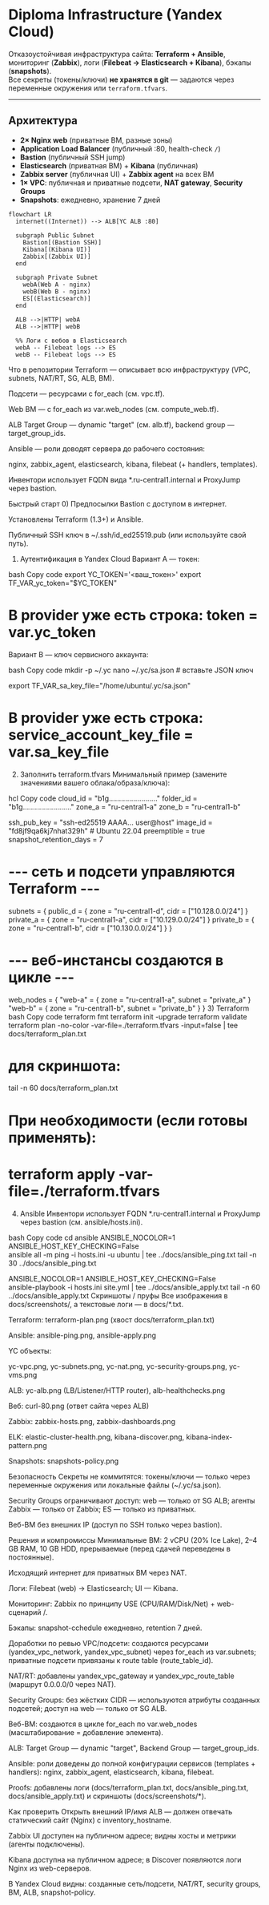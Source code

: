 # Diploma Infrastructure (Yandex Cloud)

Отказоустойчивая инфраструктура сайта: **Terraform + Ansible**, мониторинг (**Zabbix**), логи (**Filebeat → Elasticsearch + Kibana**), бэкапы (**snapshots**).  
Все секреты (токены/ключи) **не хранятся в git** — задаются через переменные окружения или `terraform.tfvars`.

---

## Архитектура

- **2× Nginx web** (приватные ВМ, разные зоны)
- **Application Load Balancer** (публичный :80, health-check `/`)
- **Bastion** (публичный SSH jump)
- **Elasticsearch** (приватная ВМ) + **Kibana** (публичная)
- **Zabbix server** (публичная UI) + **Zabbix agent** на всех ВМ
- **1× VPC**: публичная и приватные подсети, **NAT gateway**, **Security Groups**
- **Snapshots**: ежедневно, хранение 7 дней

```mermaid
flowchart LR
  internet((Internet)) --> ALB[YC ALB :80]

  subgraph Public Subnet
    Bastion[(Bastion SSH)]
    Kibana[(Kibana UI)]
    Zabbix[(Zabbix UI)]
  end

  subgraph Private Subnet
    webA(Web A - nginx)
    webB(Web B - nginx)
    ES[(Elasticsearch)]
  end

  ALB -->|HTTP| webA
  ALB -->|HTTP| webB

  %% Логи с вебов в Elasticsearch
  webA -- Filebeat logs --> ES
  webB -- Filebeat logs --> ES
  ```
Что в репозитории
Terraform — описывает всю инфраструктуру (VPC, subnets, NAT/RT, SG, ALB, ВМ).

Подсети — ресурсами с for_each (см. vpc.tf).

Web ВМ — с for_each из var.web_nodes (см. compute_web.tf).

ALB Target Group — dynamic "target" (см. alb.tf), backend group — target_group_ids.

Ansible — роли доводят сервера до рабочего состояния:

nginx, zabbix_agent, elasticsearch, kibana, filebeat (+ handlers, templates).

Инвентори использует FQDN вида *.ru-central1.internal и ProxyJump через bastion.

Быстрый старт
0) Предпосылки
Bastion с доступом в интернет.

Установлены Terraform (1.3+) и Ansible.

Публичный SSH ключ в ~/.ssh/id_ed25519.pub (или используйте свой путь).

1) Аутентификация в Yandex Cloud
Вариант A — токен:

bash
Copy code
export YC_TOKEN='<ваш_токен>'
export TF_VAR_yc_token="$YC_TOKEN"
# В provider уже есть строка: token = var.yc_token
Вариант B — ключ сервисного аккаунта:

bash
Copy code
mkdir -p ~/.yc
nano ~/.yc/sa.json   # вставьте JSON ключ

export TF_VAR_sa_key_file="/home/ubuntu/.yc/sa.json"
# В provider уже есть строка: service_account_key_file = var.sa_key_file
2) Заполнить terraform.tfvars
Минимальный пример (замените значениями вашего облака/образа/ключа):

hcl
Copy code
cloud_id  = "b1g........................"
folder_id = "b1g........................"
zone_a    = "ru-central1-a"
zone_b    = "ru-central1-b"

ssh_pub_key = "ssh-ed25519 AAAA... user@host"
image_id    = "fd8jf9qa6kj7nhat329h"   # Ubuntu 22.04
preemptible = true
snapshot_retention_days = 7

# --- сеть и подсети управляются Terraform ---
subnets = {
  public_d  = { zone = "ru-central1-d", cidr = ["10.128.0.0/24"] }
  private_a = { zone = "ru-central1-a", cidr = ["10.129.0.0/24"] }
  private_b = { zone = "ru-central1-b", cidr = ["10.130.0.0/24"] }
}

# --- веб-инстансы создаются в цикле ---
web_nodes = {
  "web-a" = { zone = "ru-central1-a", subnet = "private_a" }
  "web-b" = { zone = "ru-central1-b", subnet = "private_b" }
}
3) Terraform
bash
Copy code
terraform fmt
terraform init -upgrade
terraform validate
terraform plan -no-color -var-file=./terraform.tfvars -input=false | tee docs/terraform_plan.txt
# для скриншота:
tail -n 60 docs/terraform_plan.txt

# При необходимости (если готовы применять):
# terraform apply -var-file=./terraform.tfvars
4) Ansible
Инвентори использует FQDN *.ru-central1.internal и ProxyJump через bastion (см. ansible/hosts.ini).

bash
Copy code
cd ansible
ANSIBLE_NOCOLOR=1 ANSIBLE_HOST_KEY_CHECKING=False \
ansible all -m ping -i hosts.ini -u ubuntu | tee ../docs/ansible_ping.txt
tail -n 30 ../docs/ansible_ping.txt

ANSIBLE_NOCOLOR=1 ANSIBLE_HOST_KEY_CHECKING=False \
ansible-playbook -i hosts.ini site.yml | tee ../docs/ansible_apply.txt
tail -n 60 ../docs/ansible_apply.txt
Скриншоты / пруфы
Все изображения в docs/screenshots/, а текстовые логи — в docs/*.txt.

Terraform: terraform-plan.png (хвост docs/terraform_plan.txt)

Ansible: ansible-ping.png, ansible-apply.png

YC объекты:

yc-vpc.png, yc-subnets.png, yc-nat.png, yc-security-groups.png, yc-vms.png

ALB: yc-alb.png (LB/Listener/HTTP router), alb-healthchecks.png

Веб: curl-80.png (ответ сайта через ALB)

Zabbix: zabbix-hosts.png, zabbix-dashboards.png

ELK: elastic-cluster-health.png, kibana-discover.png, kibana-index-pattern.png

Snapshots: snapshots-policy.png

Безопасность
Секреты не коммитятся: токены/ключи — только через переменные окружения или локальные файлы (~/.yc/sa.json).

Security Groups ограничивают доступ: web — только от SG ALB; агенты Zabbix — только от Zabbix; ES — только из приватных.

Веб-ВМ без внешних IP (доступ по SSH только через bastion).

Решения и компромиссы
Минимальные ВМ: 2 vCPU (20% Ice Lake), 2–4 GB RAM, 10 GB HDD, прерываемые (перед сдачей переведены в постоянные).

Исходящий интернет для приватных ВМ через NAT.

Логи: Filebeat (web) → Elasticsearch; UI — Kibana.

Мониторинг: Zabbix по принципу USE (CPU/RAM/Disk/Net) + web-сценарий /.

Бэкапы: snapshot-сchedule ежедневно, retention 7 дней.

Доработки по ревью
VPC/подсети: создаются ресурсами (yandex_vpc_network, yandex_vpc_subnet) через for_each из var.subnets; приватные подсети привязаны к route table (route_table_id).

NAT/RT: добавлены yandex_vpc_gateway и yandex_vpc_route_table (маршрут 0.0.0.0/0 через NAT).

Security Groups: без жёстких CIDR — используются атрибуты созданных подсетей; доступ на web — только от SG ALB.

Веб-ВМ: создаются в цикле for_each по var.web_nodes (масштабирование = добавление элемента).

ALB: Target Group — dynamic "target", Backend Group — target_group_ids.

Ansible: роли доведены до полной конфигурации сервисов (templates + handlers): nginx, zabbix_agent, elasticsearch, kibana, filebeat.

Proofs: добавлены логи (docs/terraform_plan.txt, docs/ansible_ping.txt, docs/ansible_apply.txt) и скриншоты (docs/screenshots/*).

Как проверить
Открыть внешний IP/имя ALB — должен отвечать статический сайт (Nginx) с inventory_hostname.

Zabbix UI доступен на публичном адресе; видны хосты и метрики (агенты подключены).

Kibana доступна на публичном адресе; в Discover появляются логи Nginx из web-серверов.

В Yandex Cloud видны: созданные сеть/подсети, NAT/RT, security groups, ВМ, ALB, snapshot-policy.
